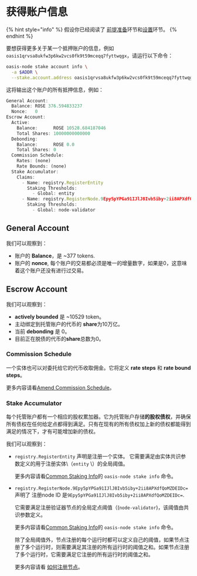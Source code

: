 # 获得账户信息

{% hint style="info" %}
假设你已经阅读了 [前提准备](prerequisites.md)环节和[设置](.../setup.md)环节。
{% endhint %}

要想获得更多关于某一个抵押账户的信息，例如`oasis1qrvsa8ukfw3p6kw2vcs0fk9t59mceqq7fyttwqgx`，请运行以下命令：

```bash
oasis-node stake account info \
  -a $ADDR \
  --stake.account.address oasis1qrvsa8ukfw3p6kw2vcs0fk9t59mceqq7fyttwqgx
```

这将输出这个账户的所有抵押信息，例如：

```javascript
General Account:
  Balance: ROSE 376.594833237
  Nonce:   0
Escrow Account:
  Active:
    Balance:      ROSE 10528.684187046
    Total Shares: 10000000000000
  Debonding:
    Balance:      ROSE 0.0
    Total Shares: 0
  Commission Schedule:
    Rates: (none)
    Rate Bounds: (none)
  Stake Accumulator:
    Claims:
      - Name: registry.RegisterEntity
        Staking Thresholds:
          - Global: entity
      - Name: registry.RegisterNode.9Epy5pYPGa91IJlJ8Ivb5iby+2ii8APXdfQoMZDEIDc=
        Staking Thresholds:
          - Global: node-validator
```

## General Account

我们可以观察到：

* 账户的 **Balance**，是 ~377 tokens.
* 账户的 **nonce**, 每个账户的交易都必须是唯一的增量数字，如果是0，这意味着这个账户还没有进行过交易。

## Escrow Account

我们可以观察到：

* **actively bounded** 是 ~10529 token。
* 主动绑定到托管账户的代币的 **share**为10万亿。
* 当前 **debonding** 是 0。
* 目前正在脱债的代币的**share**总数为0。

### Commission Schedule

一个实体也可以对委托给它的代币收取佣金。它将定义 **rate steps** 和 **rate bound steps**。

更多内容请看[Amend Commission Schedule](../../run-a-node/set-up-your-node/amend-commission-schedule.md)。

### Stake Accumulator

每个托管账户都有一个相应的股权累加器。它为托管账户存储**的股权债权**，并确保所有债权在任何给定点都得到满足。只有在现有的所有债权加上新的债权都能得到满足的情况下，才有可能增加新的债权。

我们可以观察到：

* `registry.RegisterEntity` 声明是注册一个实体。
  它需要满足由实体共识参数定义的用于注册实体\（`entity` \）的全局阈值。

  更多内容请看[Common Staking Info](common-staking-info.md)的 `oasis-node stake info` 命令。


* `registry.RegisterNode.9Epy5pYPGa91IJlJ8Ivb5iby+2ii8APXdfQoMZDEIDc=` 声明了 注册node ID 是`9Epy5pYPGa91IJlJ8Ivb5iby+2ii8APXdfQoMZDEIDc=`.

  它需要满足注册验证器节点的全局定点阈值（\(`node-validator`\)，该阈值由共识参数定义。

  更多内容请看[Common Staking Info](common-staking-info.md)的 `oasis-node stake info` 命令。

  除了全局阈值外，节点注册的每个运行时都可以定义自己的阈值，如果节点注册了多个运行时，则需要满足其注册的所有运行时的阈值之和。如果节点注册了多个运行时，它需要满足它注册的所有运行时的阈值之和。

  更多内容请看 [如何注册节点](https://github.com/oasisprotocol/oasis-core/blob/master/docs/consensus/registry.md#register-node)。
